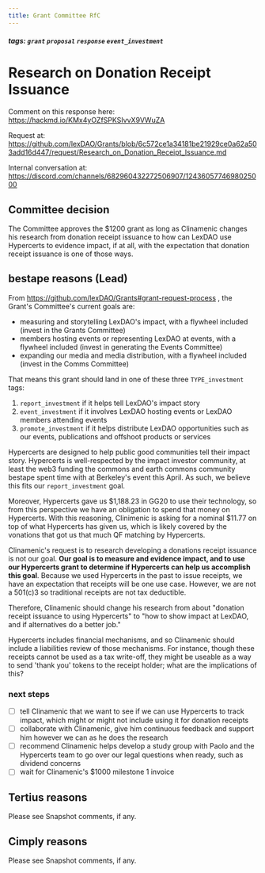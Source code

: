 ```yaml
---
title: Grant Committee RfC
---
```


##### tags: `grant` `proposal` `response` `event_investment`

# Research on Donation Receipt Issuance

Comment on this response here: https://hackmd.io/KMx4yOZfSPKSIvvX9VWuZA

Request at: https://github.com/lexDAO/Grants/blob/6c572ce1a34181be21929ce0a62a503add16d447/request/Research_on_Donation_Receipt_Issuance.md

Internal conversation at: https://discord.com/channels/682960432272506907/1243605774698025000

## Committee decision

The Committee approves the $1200 grant as long as Clinamenic changes his research from donation receipt issuance to how can LexDAO use Hypercerts to evidence impact, if at all, with the expectation that donation receipt issuance is one of those ways. 

## bestape reasons (Lead)

From https://github.com/lexDAO/Grants#grant-request-process , the Grant's Committee's current goals are:

* measuring and storytelling LexDAO's impact, with a flywheel included (invest in the Grants Committee)
* members hosting events or representing LexDAO at events, with a flywheel included (invest in generating the Events Committee)
* expanding our media and media distribution, with a flywheel included (invest in the Comms Committee)

That means this grant should land in one of these three `TYPE_investment` tags:

1. `report_investment` if it helps tell LexDAO's impact story
2. `event_investment` if it involves LexDAO hosting events or LexDAO members attending events
3. `promote_investment` if it helps distribute LexDAO opportunities such as our events, publications and offshoot products or services

Hypercerts are designed to help public good communities tell their impact story. Hypercerts is well-respected by the impact investor community, at least the web3 funding the commons and earth commons community bestape spent time with at Berkeley's event this April. As such, we believe this fits our `report_investment` goal. 

Moreover, Hypercerts gave us $1,188.23 in GG20 to use their technology, so from this perspective we have an obligation to spend that money on Hypercerts. With this reasoning, Clinimenic is asking for a nominal $11.77 on top of what Hypercerts has given us, which is likely covered by the vonations that got us that much QF matching by Hypercerts.

Clinamenic's request is to research developing a donations receipt issuance is not our goal. **Our goal is to measure and evidence impact, and to use our Hypercerts grant to determine if Hypercerts can help us accomplish this goal**. Because we used Hypercerts in the past to issue receipts, we have an expectation that receipts will be one use case. However, we are not a 501\(c)3 so traditional receipts are not tax deductible. 

Therefore, Clinamenic should change his research from about "donation receipt issuance to using Hypercerts" to "how to show impact at LexDAO, and if alternatives do a better job."

Hypercerts includes financial mechanisms, and so Clinamenic should include a liabilities review of those mechanisms. For instance, though these receipts cannot be used as a tax write-off, they might be useable as a way to send 'thank you' tokens to the receipt holder; what are the implications of this?

### next steps

- [ ] tell Clinamenic that we want to see if we can use Hypercerts to track impact, which might or might not include using it for donation receipts
- [ ] collaborate with Clinamenic, give him continuous feedback and support him however we can as he does the research
- [ ] recommend Clinamenic helps develop a study group with Paolo and the Hypercerts team to go over our legal questions when ready, such as dividend concerns
- [ ] wait for Clinamenic's $1000 milestone 1 invoice

## Tertius reasons

Please see Snapshot comments, if any.

## Cimply reasons

Please see Snapshot comments, if any.
